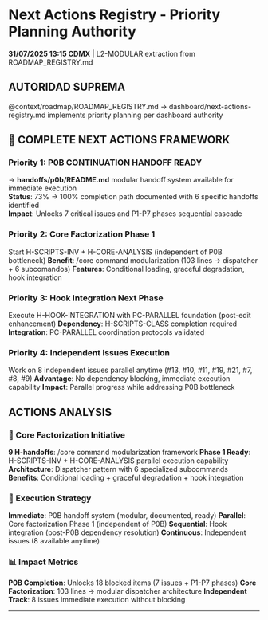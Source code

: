 # Next Actions Registry - Priority Planning Authority

**31/07/2025 13:15 CDMX** | L2-MODULAR extraction from ROADMAP_REGISTRY.md

## AUTORIDAD SUPREMA
@context/roadmap/ROADMAP_REGISTRY.md → dashboard/next-actions-registry.md implements priority planning per dashboard authority

## 🎯 COMPLETE NEXT ACTIONS FRAMEWORK

### Priority 1: P0B CONTINUATION HANDOFF READY
→ **handoffs/p0b/README.md** modular handoff system available for immediate execution  
**Status**: 73% → 100% completion path documented with 6 specific handoffs identified  
**Impact**: Unlocks 7 critical issues and P1-P7 phases sequential cascade

### Priority 2: Core Factorization Phase 1  
Start H-SCRIPTS-INV + H-CORE-ANALYSIS (independent of P0B bottleneck)
**Benefit**: /core command modularization (103 lines → dispatcher + 6 subcomandos)
**Features**: Conditional loading, graceful degradation, hook integration

### Priority 3: Hook Integration Next Phase  
Execute H-HOOK-INTEGRATION with PC-PARALLEL foundation (post-edit enhancement)
**Dependency**: H-SCRIPTS-CLASS completion required
**Integration**: PC-PARALLEL coordination protocols validated

### Priority 4: Independent Issues Execution
Work on 8 independent issues parallel anytime (#13, #10, #11, #19, #21, #7, #8, #9)
**Advantage**: No dependency blocking, immediate execution capability
**Impact**: Parallel progress while addressing P0B bottleneck

## ACTIONS ANALYSIS

### 🔧 Core Factorization Initiative
**9 H-handoffs**: /core command modularization framework
**Phase 1 Ready**: H-SCRIPTS-INV + H-CORE-ANALYSIS parallel execution capability
**Architecture**: Dispatcher pattern with 6 specialized subcommands
**Benefits**: Conditional loading + graceful degradation + hook integration

### 🚀 Execution Strategy
**Immediate**: P0B handoff system (modular, documented, ready)
**Parallel**: Core factorization Phase 1 (independent of P0B)
**Sequential**: Hook integration (post-P0B dependency resolution)
**Continuous**: Independent issues (8 available anytime)

### 📊 Impact Metrics
**P0B Completion**: Unlocks 18 blocked items (7 issues + P1-P7 phases)
**Core Factorization**: 103 lines → modular dispatcher architecture
**Independent Track**: 8 issues immediate execution without blocking

---

